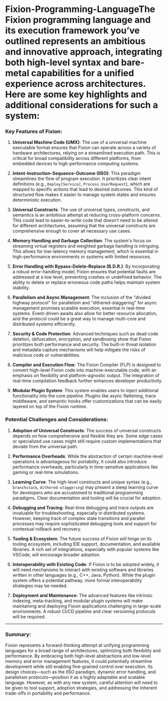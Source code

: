 # Fixion-Programming-LanguageThe Fixion programming language and its execution framework you’ve outlined represents an ambitious and innovative approach, integrating both high-level syntax and bare-metal capabilities for a unified experience across architectures. Here are some key highlights and additional considerations for such a system:

### Key Features of Fixion:
1. **Universal Machine Code (UMX)**: The use of a universal machine executable format ensures that Fixion can operate across a variety of hardware architectures, relying on a streamlined execution path. This is critical for broad compatibility across different platforms, from embedded devices to high-performance computing systems.

2. **Intent-Instruction-Sequence-Outcome (IISO)**: This paradigm streamlines the flow of program execution. It prioritizes clear intent definitions (e.g., `Deploy[Service]`, `Process.UserRequest`), which are mapped to specific actions that lead to desired outcomes. This kind of structured flow makes it easier to manage system states and ensures deterministic execution.

3. **Universal Constructs**: The use of universal types, constructs, and semantics is an ambitious attempt at reducing cross-platform concerns. This could lead to easier-to-write code that doesn't need to be altered for different architectures, assuming that the universal constructs are comprehensive enough to cover all necessary use cases.

4. **Memory Handling and Garbage Collection**: The system's focus on streaming virtual registers and weighted garbage handling is intriguing. This allows for low-latency memory management, which is essential in high-performance environments or systems with limited resources.

5. **Error Handling with Bypass-Delete-Replace (B.D.R.)**: By incorporating a robust error-handling model, Fixion ensures that potential faults are addressed at a low level, preventing crashes or undefined behavior. The ability to delete or replace erroneous code paths helps maintain system stability.

6. **Parallelism and Async Management**: The inclusion of the "divided highway protocol" for parallelism and "dithered-staggering" for async management promises scalable execution, essential in real-time systems. Event-driven awaits also allow for better resource allocation, and the protocol could be a great way to manage multi-core and distributed systems efficiently.

7. **Security & Code Protection**: Advanced techniques such as dead code deletion, obfuscation, encryption, and sandboxing show that Fixion prioritizes both performance and security. The built-in threat isolation and metadata capture mechanisms will help mitigate the risks of malicious code or vulnerabilities.

8. **Compiler and Execution Flow**: The Fixion Compiler (FLP) is designed to convert high-level Fixion code into machine-executable code, with an emphasis on flexibility and platform-agnostic output. The integration of real-time compilation feedback further enhances developer productivity.

9. **Modular Plugin System**: This system enables users to inject additional functionality into the core pipeline. Plugins like async flattening, trace middleware, and semantic hooks offer customizations that can be easily layered on top of the Fixion runtime.

### Potential Challenges and Considerations:
1. **Adoption of Universal Constructs**: The success of universal constructs depends on how comprehensive and flexible they are. Some edge cases or specialized use cases might still require custom implementations that deviate from the universal path.

2. **Performance Overheads**: While the abstraction of certain machine-level operations is advantageous for portability, it could also introduce performance overheads, particularly in time-sensitive applications like gaming or real-time simulations.

3. **Learning Curve**: The high-level constructs and unique syntax (e.g., `branchstack`, `dithered-staggering`) may present a steep learning curve for developers who are accustomed to traditional programming paradigms. Clear documentation and tooling will be crucial for adoption.

4. **Debugging and Tracing**: Real-time debugging and trace outputs are invaluable for troubleshooting, especially in distributed systems. However, keeping track of complex state transitions and parallel processes may require sophisticated debugging tools and support for contextual rollback and recovery.

5. **Tooling & Ecosystem**: The future success of Fixion will hinge on its tooling ecosystem, including IDE support, documentation, and available libraries. A rich set of integrations, especially with popular systems like VSCode, will encourage broader adoption.

6. **Interoperability with Existing Code**: If Fixion is to be adopted widely, it will need mechanisms to interact with existing software and libraries written in other languages (e.g., C++, Java, Python). While the plugin system offers a potential pathway, more formal interoperability strategies may be needed.

7. **Deployment and Maintenance**: The advanced features like intrinsic indexing, meta-tracking, and modular plugin systems will make maintaining and deploying Fixion applications challenging in large-scale environments. A robust CI/CD pipeline and clear versioning protocols will be required.

---

### Summary:
Fixion represents a forward-thinking attempt at unifying programming languages for a broad range of architectures, optimizing both flexibility and performance. By embracing both high-level abstractions and low-level memory and error management features, it could potentially streamline development while still enabling fine-grained control over execution. Its design choices—such as the IISO paradigm, dynamic error handling, and parallelism protocols—position it as a highly adaptable and scalable language. However, as with any new system, careful attention will need to be given to tool support, adoption strategies, and addressing the inherent trade-offs in portability and performance.
